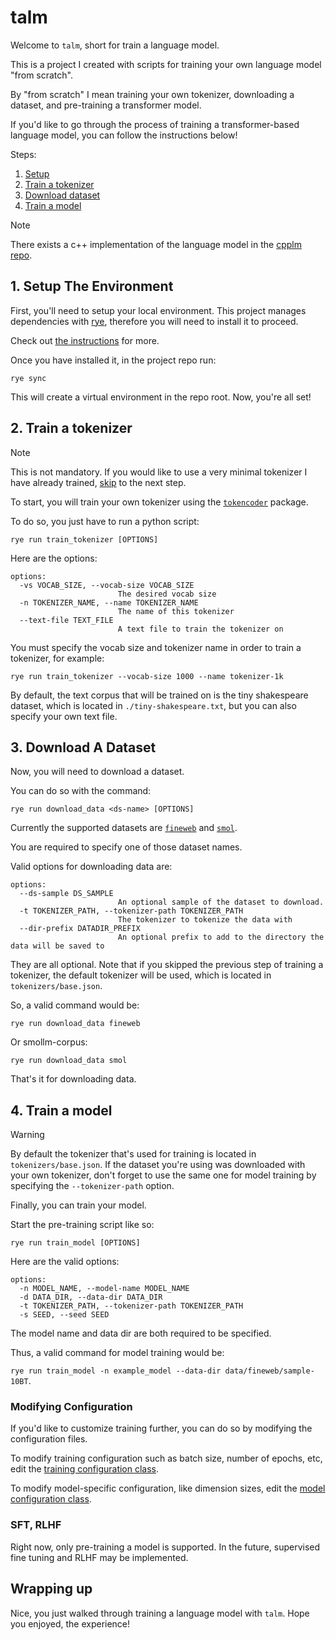 # talm 

Welcome to `talm`, short for train a language model. 

This is a project I created with scripts for training your own language model "from scratch". 

By "from scratch" I mean training your own tokenizer, downloading a dataset, and 
pre-training a transformer model.

If you'd like to go through the process of training a transformer-based language model, 
you can follow the instructions below!

Steps:

1. [Setup](#1-setup-the-environment) 
2. [Train a tokenizer](#2-train-a-tokenizer)
3. [Download dataset](#3-download-a-dataset)
4. [Train a model](#4-train-a-model)

> [!NOTE]
There exists a c++ implementation of the language model in the [cpplm repo](https://github.com/lucspt/cpplm).

## 1. Setup The Environment

First, you'll need to setup your local environment. This project manages dependencies 
with [rye](https://rye.astral.sh/), therefore you will need to install it to proceed. 

Check out [the instructions](https://rye.astral.sh/guide/installation/) for more.

Once you have installed it, in the project repo run:

`rye sync`

This will create a virtual environment in the repo root. Now, you're all set!

## 2. Train a tokenizer
> [!NOTE]
This is not mandatory. If you would like to use a very minimal tokenizer I have already trained, [skip](#3-download-a-dataset) to the next step.

To start, you will train your own tokenizer using the [`tokencoder`](https://github.com/lucspt/tokencoder) package.

To do so, you just have to run a python script:

```text
rye run train_tokenizer [OPTIONS]
```

Here are the options:
```text
options:
  -vs VOCAB_SIZE, --vocab-size VOCAB_SIZE
                        The desired vocab size
  -n TOKENIZER_NAME, --name TOKENIZER_NAME
                        The name of this tokenizer
  --text-file TEXT_FILE
                        A text file to train the tokenizer on
```

You must specify the vocab size and tokenizer name in order to train a tokenizer, for example:

```
rye run train_tokenizer --vocab-size 1000 --name tokenizer-1k
```

By default, the text corpus that will be trained on is the tiny shakespeare dataset, which is located 
in `./tiny-shakespeare.txt`, but you can also specify your own text file.

## 3. Download A Dataset

Now, you will need to download a dataset.

You can do so with the command:

```text
rye run download_data <ds-name> [OPTIONS]
```

Currently the supported datasets are [`fineweb`](https://huggingface.co/datasets/HuggingFaceFW/fineweb) 
and [`smol`](https://huggingface.co/datasets/HuggingFaceTB/smollm-corpus).

You are required to specify one of those dataset names.

Valid options for downloading data are:

```text
options:
  --ds-sample DS_SAMPLE
                        An optional sample of the dataset to download.
  -t TOKENIZER_PATH, --tokenizer-path TOKENIZER_PATH
                        The tokenizer to tokenize the data with
  --dir-prefix DATADIR_PREFIX
                        An optional prefix to add to the directory the data will be saved to
```

They are all optional. Note that if you skipped the previous step of training a tokenizer, 
the default tokenizer will be used, which is located in `tokenizers/base.json`.

So, a valid command would be:

`rye run download_data fineweb`

Or smollm-corpus:

`rye run download_data smol`

That's it for downloading data.

## 4. Train a model
> [!WARNING]
By default the tokenizer that's used for training is located in `tokenizers/base.json`. 
If the dataset you're using was downloaded with your own tokenizer, don't forget to use the 
same one for model training by specifying the `--tokenizer-path` option.

Finally, you can train your model.

Start the pre-training script like so:

```
rye run train_model [OPTIONS]
```

Here are the valid options:

```
options:
  -n MODEL_NAME, --model-name MODEL_NAME
  -d DATA_DIR, --data-dir DATA_DIR
  -t TOKENIZER_PATH, --tokenizer-path TOKENIZER_PATH
  -s SEED, --seed SEED
```

The model name and data dir are both required to be specified.

Thus, a valid command for model training would be:

`rye run train_model -n example_model --data-dir data/fineweb/sample-10BT`.


### Modifying Configuration

If you'd like to customize training further, you can do so by modifying the 
configuration files. 

To modify training configuration such as batch size, number of epochs, etc, 
edit the [training configuration class](./src/talm/config/training.py).

To modify model-specific configuration, like dimension sizes, edit the 
[model configuration class](./src/talm/config/model.py).

### SFT, RLHF

Right now, only pre-training a model is supported. In the future,
supervised fine tuning and RLHF may be implemented.

## Wrapping up

Nice, you just walked through training a language model with `talm`. Hope you enjoyed, 
the experience!
